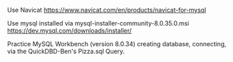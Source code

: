 Use Navicat https://www.navicat.com/en/products/navicat-for-mysql

Use mysql installed via mysql-installer-community-8.0.35.0.msi https://dev.mysql.com/downloads/installer/

Practice MySQL Workbench (version 8.0.34) creating database, connecting, via the QuickDBD-Ben's Pizza.sql Query.
